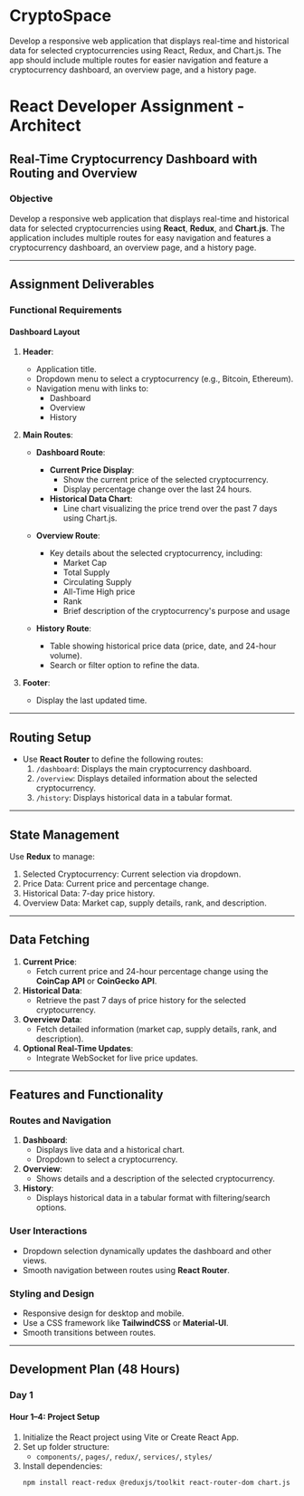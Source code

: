 # CryptoSpace
Develop a responsive web application that displays real-time and historical data for selected cryptocurrencies using React, Redux, and Chart.js. The app should include multiple routes for easier navigation and feature a cryptocurrency dashboard, an overview page, and a history page.
# React Developer Assignment - Architect  

## Real-Time Cryptocurrency Dashboard with Routing and Overview  

### Objective  
Develop a responsive web application that displays real-time and historical data for selected cryptocurrencies using **React**, **Redux**, and **Chart.js**. The application includes multiple routes for easy navigation and features a cryptocurrency dashboard, an overview page, and a history page.  

---

## Assignment Deliverables  

### Functional Requirements  
#### **Dashboard Layout**  
1. **Header**:  
   - Application title.  
   - Dropdown menu to select a cryptocurrency (e.g., Bitcoin, Ethereum).  
   - Navigation menu with links to:  
     - Dashboard  
     - Overview  
     - History  

2. **Main Routes**:  
   - **Dashboard Route**:  
     - **Current Price Display**:  
       - Show the current price of the selected cryptocurrency.  
       - Display percentage change over the last 24 hours.  
     - **Historical Data Chart**:  
       - Line chart visualizing the price trend over the past 7 days using Chart.js.  

   - **Overview Route**:  
     - Key details about the selected cryptocurrency, including:  
       - Market Cap  
       - Total Supply  
       - Circulating Supply  
       - All-Time High price  
       - Rank  
       - Brief description of the cryptocurrency's purpose and usage  

   - **History Route**:  
     - Table showing historical price data (price, date, and 24-hour volume).  
     - Search or filter option to refine the data.  

3. **Footer**:  
   - Display the last updated time.  

---

## Routing Setup  
- Use **React Router** to define the following routes:  
  1. `/dashboard`: Displays the main cryptocurrency dashboard.  
  2. `/overview`: Displays detailed information about the selected cryptocurrency.  
  3. `/history`: Displays historical data in a tabular format.  

---

## State Management  
Use **Redux** to manage:  
1. Selected Cryptocurrency: Current selection via dropdown.  
2. Price Data: Current price and percentage change.  
3. Historical Data: 7-day price history.  
4. Overview Data: Market cap, supply details, rank, and description.  

---

## Data Fetching  
1. **Current Price**:  
   - Fetch current price and 24-hour percentage change using the **CoinCap API** or **CoinGecko API**.  
2. **Historical Data**:  
   - Retrieve the past 7 days of price history for the selected cryptocurrency.  
3. **Overview Data**:  
   - Fetch detailed information (market cap, supply details, rank, and description).  
4. **Optional Real-Time Updates**:  
   - Integrate WebSocket for live price updates.  

---

## Features and Functionality  

### **Routes and Navigation**  
1. **Dashboard**:  
   - Displays live data and a historical chart.  
   - Dropdown to select a cryptocurrency.  
2. **Overview**:  
   - Shows details and a description of the selected cryptocurrency.  
3. **History**:  
   - Displays historical data in a tabular format with filtering/search options.  

### **User Interactions**  
- Dropdown selection dynamically updates the dashboard and other views.  
- Smooth navigation between routes using **React Router**.  

### **Styling and Design**  
- Responsive design for desktop and mobile.  
- Use a CSS framework like **TailwindCSS** or **Material-UI**.  
- Smooth transitions between routes.  

---

## Development Plan (48 Hours)  

### **Day 1**  
#### **Hour 1–4**: Project Setup  
1. Initialize the React project using Vite or Create React App.  
2. Set up folder structure:  
   - `components/`, `pages/`, `redux/`, `services/`, `styles/`  
3. Install dependencies:  
   ```bash  
   npm install react-redux @reduxjs/toolkit react-router-dom chart.js react-chartjs-2 axios tailwindcss  



